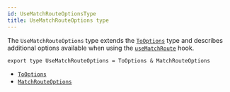 ```yaml
---
id: UseMatchRouteOptionsType
title: UseMatchRouteOptions type
---
```


The `UseMatchRouteOptions` type extends the [`ToOptions`](./api/router/ToOptionsType) type and describes additional options available when using the [`useMatchRoute`](./api/router/useMatchRouteHook) hook.

```tsx
export type UseMatchRouteOptions = ToOptions & MatchRouteOptions
```

- [`ToOptions`](./api/router/ToOptionsType)
- [`MatchRouteOptions`](./api/router/MatchRouteOptionsType)